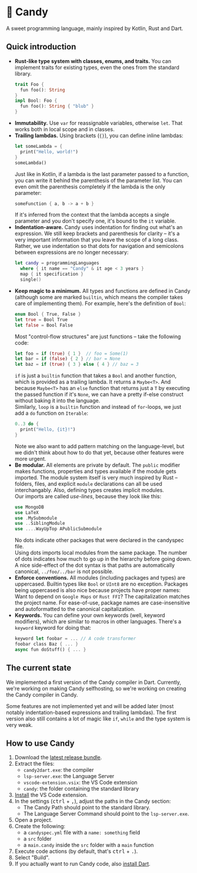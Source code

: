 # 🍭 Candy

A sweet programming language, mainly inspired by Kotlin, Rust and Dart.

## Quick introduction

* **Rust-like type system with classes, enums, and traits.**
  You can implement traits for existing types, even the ones from the standard library.
  ```rust
  trait Foo {
    fun foo(): String
  }
  impl Bool: Foo {
    fun foo(): String { "blub" }
  }
  ```
* **Immutability.**
  Use `var` for reassignable variables, otherwise `let`.
  That works both in local scope and in classes.
* **Trailing lambdas.**
  Using brackets (`{}`), you can define inline lambdas:
  ```rust
  let someLambda = {
    print("Hello, world!")
  }
  someLambda()
  ```
  Just like in Kotlin, if a lambda is the last parameter passed to a function, you can write it behind the parenthesis of the parameter list.
  You can even omit the parenthesis completely if the lambda is the only parameter:
  ```rust
  someFunction { a, b -> a + b }
  ```
  If it's inferred from the context that the lambda accepts a single parameter and you don't specify one, it's bound to the `it` variable.
* **Indentation-aware.**
  Candy uses indentation for finding out what's an expression.
  We still keep brackets and parenthesis for clarity – it's a very important information that you leave the scope of a long class.
  Rather, we use indentation so that dots for navigation and semicolons between expressions are no longer necessary:
  ```swift
  let candy = programmingLanguages
    where { it name == "Candy" & it age < 3 years }
    map { it specification }
    single()
  ```
* **Keep magic to a minimum.**
  All types and functions are defined in Candy (although some are marked `builtin`, which means the compiler takes care of implementing them).
  For example, here's the definition of `Bool`:
  ```rust
  enum Bool { True, False }
  let true = Bool True
  let false = Bool False
  ```
  Most "control-flow structures" are just functions – take the following code:
  ```rust
  let foo = if (true) { 1 }  // foo = Some(1)
  let bar = if (false) { 2 } // bar = None
  let baz = if (true) { 3 } else { 4 } // baz = 3
  ```
  `if` is just a `builtin` function that takes a `Bool` and another function, which is provided as a trailing lambda. It returns a `Maybe<T>`.
  And because `Maybe<T>` has an `else` function that returns just a `T` by executing the passed function if it's `None`, we can have a pretty if-else construct without baking it into the language.  
  Similarly, `loop` is a `builtin` function and instead of `for`-loops, we just add a `do` function on `Iterable`:
  ```rust
  0..3 do {
    print("Hello, {it}!")
  }
  ```
  Note we also want to add pattern matching on the language-level, but we didn't think about how to do that yet, because other features were more urgent.
* **Be modular.**
  All elements are private by default. The `public` modifier makes functions, properties and types available if the module gets imported.
  The module system itself is very much inspired by Rust – folders, files, and explicit `module` declarations can all be used interchangably. Also, defining types creates implicit modules.  
  Our imports are called *use-lines*, because they look like this:
  ```rust
  use MongoDB
  use LaTeX
  use .MySubmodule
  use ..SiblingModule
  use ....WayUpTop APublicSubmodule
  ```
  No dots indicate other packages that were declared in the candyspec file.  
  Using dots imports local modules from the same package. The number of dots indicates how much to go up in the hierarchy before going down.
  A nice side-effect of the dot syntax is that paths are automatically canonical, `../foo/../bar` is not possible.
* **Enforce conventions.**
  All modules (including packages and types) are uppercased.
  Builtin types like `Bool` or `UInt8` are no exception.
  Packages being uppercased is also nice because projects have proper names: Want to depend on `Google Maps` or `Rust FFI`? The capitalization matches the project name.
  For ease-of-use, package names are case-insensitive and autoformatted to the canonical capitalization.
* **Keywords.**
  You can define your own keywords (well, keyword modifiers), which are similar to macros in other languages.
  There's a `keyword` keyword for doing that:
  ```rust
  keyword let foobar = ... // A code transformer
  foobar class Baz { ... }
  async fun doStuff() { ... }
  ```

## The current state

We implemented a first version of the Candy compiler in Dart.
Currently, we're working on making Candy selfhosting, so we're working on creating the Candy compiler in Candy.

Some features are not implemented yet and will be added later (most notably indentation-based expressions and trailing lambdas). The first version also still contains a lot of magic like `if`, `while` and the type system is very weak.

## How to use Candy

1. Download the [latest release bundle](https://github.com/JonasWanke/candy/releases/latest).
2. Extract the files:
   * `candy2dart.exe`: the compiler
   * `lsp-server.exe`: the Language Server
   * `vscode-extension.vsix`: the VS Code extension
   * `candy`: the folder containing the standard library
3. [Install](https://code.visualstudio.com/docs/editor/extension-gallery#_install-from-a-vsix) the VS Code extension.
4. In the settings (<kbd>ctrl</kbd> + <kbd>,</kbd>), adjust the paths in the Candy section:
   * The Candy Path should point to the standard library.
   * The Language Server Command should point to the `lsp-server.exe`.
5. Open a project.
6. Create the following:
   * a `candyspec.yml` file with a `name: something` field
   * a `src` folder
   * a `main.candy` inside the `src` folder with a `main` function
7. Execute code actions (by default, that's <kbd>ctrl</kbd> + <kbd>.</kbd>).
8. Select "Build".
9. If you actually want to run Candy code, also [install Dart](https://dart.dev/get-dart).
